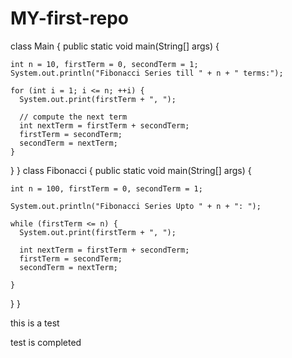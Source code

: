 # MY-first-repo
class Main {
  public static void main(String[] args) {

    int n = 10, firstTerm = 0, secondTerm = 1;
    System.out.println("Fibonacci Series till " + n + " terms:");

    for (int i = 1; i <= n; ++i) {
      System.out.print(firstTerm + ", ");

      // compute the next term
      int nextTerm = firstTerm + secondTerm;
      firstTerm = secondTerm;
      secondTerm = nextTerm;
    }
  }
}
class Fibonacci {
  public static void main(String[] args) {

    int n = 100, firstTerm = 0, secondTerm = 1;
        
    System.out.println("Fibonacci Series Upto " + n + ": ");
    
    while (firstTerm <= n) {
      System.out.print(firstTerm + ", ");

      int nextTerm = firstTerm + secondTerm;
      firstTerm = secondTerm;
      secondTerm = nextTerm;

    }
  }
}

this is a test


test is completed
